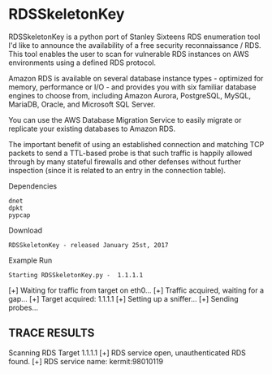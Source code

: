 # RDSSkeletonKey
RDSSkeletonKey is a python port of Stanley Sixteens RDS enumeration tool
I'd like to announce the availability of a free security reconnaissance /
RDS. This tool enables the user to scan for vulnerable RDS instances on AWS environments using a defined RDS protocol.

Amazon RDS is available on several database instance types - optimized for memory, performance or I/O - and provides 
you with six familiar database engines to choose from, including Amazon Aurora, PostgreSQL, MySQL, MariaDB, Oracle, and 
Microsoft SQL Server. 

You can use the AWS Database Migration Service to easily migrate or replicate your existing databases to Amazon RDS.

The important benefit of using an established connection and matching TCP
packets to send a TTL-based probe is that such traffic is happily allowed
through by many stateful firewalls and other defenses without further
inspection (since it is related to an entry in the connection table).

Dependencies

    dnet
    dpkt
    pypcap

Download

    RDSSkeletonKey - released January 25st, 2017

Example Run

    Starting RDSSkeletonKey.py -  1.1.1.1
 
[+] Waiting for traffic from target on eth0...
[+] Traffic acquired, waiting for a gap...
[+] Target acquired: 1.1.1.1
[+] Setting up a sniffer...
[+] Sending probes...

TRACE RESULTS
-------------
Scanning RDS Target 1.1.1.1
[+] RDS service open, unauthenticated RDS found.
[+] RDS service name: kermit:98010119
